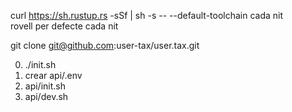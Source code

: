 curl https://sh.rustup.rs -sSf | sh -s -- --default-toolchain cada nit<br>rovell per defecte cada nit

git clone git@github.com:user-tax/user.tax.git

0. ./init.sh
1. crear api/.env
2. api/init.sh
3. api/dev.sh